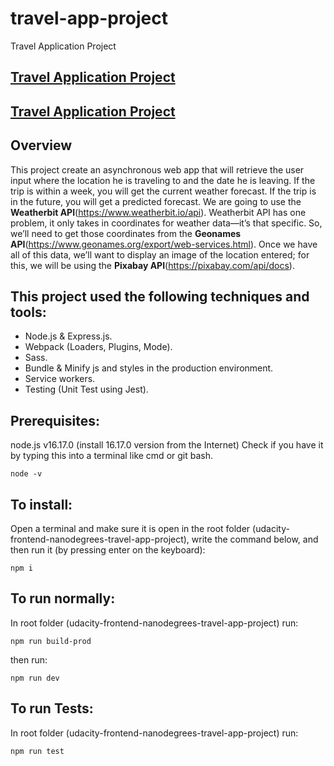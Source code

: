 # travel-app-project
Travel Application Project

## [Travel Application Project](https://travelapplicationproject-pay53op5.b4a.run/)
## [Travel Application Project](https://travel-application-project.onrender.com/)
## Overview

This project create an asynchronous web app that will retrieve the user input where the location he is traveling to and the date he is leaving. If the trip is within a week, you will get the current weather forecast. If the trip is in the future, you will get a predicted forecast. We are going to use the **Weatherbit API**(https://www.weatherbit.io/api). Weatherbit API has one problem, it only takes in coordinates for weather data—it’s that specific. So, we’ll need to get those coordinates from the **Geonames API**(https://www.geonames.org/export/web-services.html). Once we have all of this data, we’ll want to display an image of the location entered; for this, we will be using the **Pixabay API**(https://pixabay.com/api/docs).

## This project used the following techniques and tools:
* Node.js & Express.js.
* Webpack (Loaders, Plugins, Mode).
* Sass.
* Bundle & Minify js and styles in the production environment.
* Service workers.
* Testing (Unit Test using Jest).
## Prerequisites:

node.js v16.17.0 (install 16.17.0 version from the Internet)
Check if you have it by typing this into a terminal like cmd or git bash.

    node -v

## To install:

Open a terminal and make sure it is open in the root folder (udacity-frontend-nanodegrees-travel-app-project), write the command below, and then run it (by pressing enter on the keyboard):

    npm i

## To run normally:

In root folder (udacity-frontend-nanodegrees-travel-app-project) run:

    npm run build-prod

then run:

    npm run dev
## To run Tests:

In root folder (udacity-frontend-nanodegrees-travel-app-project) run:

    npm run test
